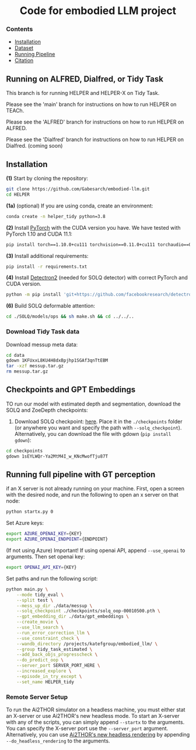 <h1 align="center">
    Code for embodied LLM project
</h1>

### Contents

<div class="toc">
<ul>
<li><a href="#installation"> Installation </a></li>
<li><a href="#dataset"> Dataset </a></li>
<li><a href="#running-full-pipeline-with-GT-perception"> Running Pipeline </a></li>
<li><a href="#citation"> Citation </a></li>
</ul>
</div>

## Running on ALFRED, Dialfred, or Tidy Task
This branch is for running HELPER and HELPER-X on Tidy Task. 

Please see the 'main' branch for instructions on how to run HELPER on TEACh.

Please see the 'ALFRED' branch for instructions on how to run HELPER on ALFRED.

Please see the 'Dialfred' branch for instructions on how to run HELPER on Dialfred. (coming soon)

## Installation 

**(1)** Start by cloning the repository:
```bash
git clone https://github.com/Gabesarch/embodied-llm.git
cd HELPER
```
**(1a)** (optional) If you are using conda, create an environment: 
```bash
conda create -n helper_tidy python=3.8
```

**(2)** Install [PyTorch](https://pytorch.org/get-started/locally/) with the CUDA version you have. We have tested with PyTorch 1.10 and CUDA 11.1:  
```bash
pip install torch==1.10.0+cu111 torchvision==0.11.0+cu111 torchaudio==0.10.0 -f https://download.pytorch.org/whl/torch_stable.html
```

**(3)** Install additional requirements: 
```bash
pip install -r requirements.txt
```

**(4)** Install [Detectron2](https://detectron2.readthedocs.io/en/latest/tutorials/install.html) (needed for SOLQ detector) with correct PyTorch and CUDA version. 
```bash
python -m pip install 'git+https://github.com/facebookresearch/detectron2.git'
```

**(6)** Build SOLQ deformable attention:
```bash
cd ./SOLQ/models/ops && sh make.sh && cd ../../..
```

### Download Tidy Task data
Download messup meta data:
```bash
cd data
gdown 1KFUxxL8KU4H8dxBpjhp1SGAf3qnTtEBM
tar -xzf messup.tar.gz
rm messup.tar.gz
```

## Checkpoints and GPT Embeddings

TO run our model with estimated depth and segmentation, download the SOLQ and ZoeDepth checkpoints:

1. Download SOLQ checkpoint: [here](https://drive.google.com/file/d/1hTCtTuygPCJnhAkGeVPzWGHiY3PHNE2j/view?usp=sharing). Place it in the `./checkpoints` folder (or anywhere you want and specify the path with `--solq_checkpoint`). 
Alternatively, you can download the file with gdown (`pip install gdown`): 
```bash
cd checkpoints
gdown 1sEYLWQr-Ya2MtM4I_w_KNcMwofTju87T
```

## Running full pipeline with GT perception
if an X server is not already running on your machine. First, open a screen with the desired node, and run the following to open an x server on that node:
```bash
python startx.py 0
```

Set Azure keys:
```bash
export AZURE_OPENAI_KEY={KEY}
export AZURE_OPENAI_ENDPOINT={ENDPOINT}
```

(If not using Azure)
Important! If using openai API, append `--use_openai` to arguments. Then set openai key:
```bash
export OPENAI_API_KEY={KEY}
```

Set paths and run the following script:
```bash
python main.py \
    --mode tidy_eval \
    --split test \
    --mess_up_dir ./data/messup \
    --solq_checkpoint ./checkpoints/solq_oop-00010500.pth \
    --gpt_embedding_dir ./data/gpt_embeddings \
    --create_movie \
    --use_llm_search \
    --run_error_correction_llm \
    --use_constraint_check \
    --wandb_directory /projects/katefgroup/embodied_llm/ \
    --group tidy_task_estimated \
    --add_back_objs_progresscheck \
    --do_predict_oop \
    --server_port SERVER_PORT_HERE \
    --increased_explore \
    --episode_in_try_except \
    --set_name HELPER_tidy
 ```

### Remote Server Setup
To run the Ai2THOR simulator on a headless machine, you must either stat an X-server or use Ai2THOR's new headless mode. 
To start an X-server with any of the scripts, you can simply append `--startx` to the arguments. You can specify the X-server port use the `--server_port` argument.
Alternatively, you can use [Ai2THOR's new headless rendering](https://ai2thor.allenai.org/ithor/documentation/#headless-setup) by appending `--do_headless_rendering` to the arguments. 

<!-- # Citation
If you like this paper, please cite us:
```
``` -->
